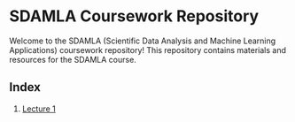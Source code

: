 # SDAMLA Coursework Repository

Welcome to the SDAMLA (Scientific Data Analysis and Machine Learning Applications) coursework repository! This repository contains materials and resources for the SDAMLA course.

## Index

1. [Lecture 1](./Lecture1)